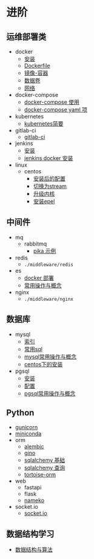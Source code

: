 # 进阶

## 运维部署类

- docker
  - [安装](./deploy/docker/install.md)
  - [Dockerfile](./deploy/docker/usages/构建之Dockerfile.md)
  - [镜像-容器](./deploy/docker/usages/镜像-容器-导出导入.md)
  - [数据卷](./deploy/docker/usages/数据卷.md)
  - [网络](./deploy/docker/usages/网络.md)
- docker-compose
  - [docker-compose 使用](./deploy/docker/compose/0-1.md)
  - [docker-compose yaml 项](./deploy/docker/compose/yaml-项.md)
- kubernetes
  - [kubernetes简要](./deploy/kubernetes/records-1/0-1-概要基础概念.md)
- gitlab-ci
  - [gitlab-ci](./deploy/gitlab-ci/start.md)
- jenkins
  - [安装](./deploy/jenkins/install.md)
  - [jenkins docker 安装](./deploy/jenkins/install-2.md)
- linux
  - centos
    - [安装后的配置](./linux/centos/安装后配置.md)
    - [切换为stream](./linux/centos/切换到stream.md)
    - [升级内核](./linux/centos/升级内核.md)
    - [安装epel](./linux/centos/epel.md)

## 中间件

- mq
  - rabbitmq
    - [pika 示例](./middleare/mq/rabbitmq/pika.md)
- redis
  - `./middleware/redis`
- es
  - [docker 部署](./middleare/elasticsearch/docker/0-3-docker.md)
  - [常用操作与概念](./middleare/elasticsearch/records-1/0-1-概要.md)
- nginx
  - `./middleware/nginx`

## 数据库

- mysql
  - [索引](./database/mysql/索引篇/1-B+Tree.md)
  - [常用sql](./database/mysql/sqls/1.md)
  - [mysql常用操作与概念](./database/mysql/usages/4-mysql-1.md)
  - [centos下的安装](./database/mysql/install.md)
- pgsql
  - [安装](./database/postgresql/install.md)
  - [配置](./database/postgresql/config.md)
  - [pgsql常用操作与概念](./database/postgresql/usages/0-1.md)

## Python

- [gunicorn](./python/gunicorn/settings.py)
- [miniconda](./python/miniconda/安装.md)
- orm
  - [alembic](./python/orm/alembic/README.md)
  - [gino](./python/orm/gino/crud.md)
  - [sqlalchemy 基础](././python/orm/sqlalchemy/sqlalchemy.md)
  - [sqlalchemy 查询](./python/orm/sqlalchemy/sqlalchemy-查询.md)
  - [tortoise-orm](./python/orm/tortoise_orm/0-1-概要.md)
- web
  - fastapi
  - flask
  - [nameko](./python/web/nameko/README.md)
- socket.io
  - [socket.io](./python/socket.io/README.md)

## 数据结构学习

- [数据结构与算法](./data_struct/README.md)
